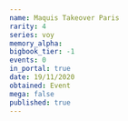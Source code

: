 ```yaml
---
name: Maquis Takeover Paris
rarity: 4
series: voy
memory_alpha:
bigbook_tier: -1
events: 0
in_portal: true
date: 19/11/2020
obtained: Event
mega: false
published: true
---
```



